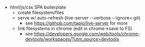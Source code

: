 
- html/js/css SPA boilerplate
  - create filesystem/files
  - serve w/ auto-refresh (live-server --verbose --ignore=.git)
    - see https://github.com/tapio/live-server for more
  - link filesystems in chrome (edit in chrome->save to FS)
    - see https://developers.google.com/web/tools/chrome-devtools/workspaces/?utm_source=devtools
